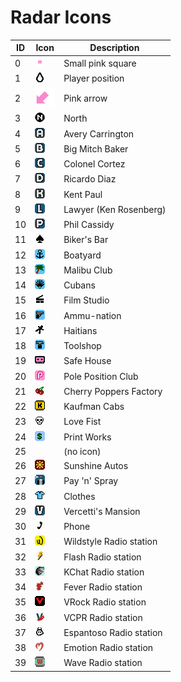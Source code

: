 # Radar Icons

| ID | Icon                                                                           | Description             |
| -- | ------------------------------------------------------------------------------ | ----------------------- |
| 0  | <img src="../../.gitbook/assets/dot.png" alt="" data-size="line">              | Small pink square       |
| 1  | <img src="../../.gitbook/assets/radar_centre (1).png" alt="" data-size="line"> | Player position         |
| 2  | <img src="../../.gitbook/assets/arrow.png" alt="" data-size="line">            | Pink arrow              |
| 3  | <img src="../../.gitbook/assets/radar_north.png" alt="" data-size="line">      | North                   |
| 4  | <img src="../../.gitbook/assets/radar_avery.png" alt="" data-size="line">      | Avery Carrington        |
| 5  | <img src="../../.gitbook/assets/radar_biker.png" alt="" data-size="line">      | Big Mitch Baker         |
| 6  | <img src="../../.gitbook/assets/radar_cortez.png" alt="" data-size="line">     | Colonel Cortez          |
| 7  | <img src="../../.gitbook/assets/radar_diaz.png" alt="" data-size="line">       | Ricardo Diaz            |
| 8  | <img src="../../.gitbook/assets/radar_kent.png" alt="" data-size="line">       | Kent Paul               |
| 9  | <img src="../../.gitbook/assets/radar_lawyer.png" alt="" data-size="line">     | Lawyer (Ken Rosenberg)  |
| 10 | <img src="../../.gitbook/assets/radar_phil.png" alt="" data-size="line">       | Phil Cassidy            |
| 11 | <img src="../../.gitbook/assets/bikers.png" alt="" data-size="line">           | Biker's Bar             |
| 12 | <img src="../../.gitbook/assets/boatyard.png" alt="" data-size="line">         | Boatyard                |
| 13 | <img src="../../.gitbook/assets/club.png" alt="" data-size="line">             | Malibu Club             |
| 14 | <img src="../../.gitbook/assets/cubans.png" alt="" data-size="line">           | Cubans                  |
| 15 | <img src="../../.gitbook/assets/filmstudio.png" alt="" data-size="line">       | Film Studio             |
| 16 | <img src="../../.gitbook/assets/gun.png" alt="" data-size="line">              | Ammu-nation             |
| 17 | <img src="../../.gitbook/assets/haitians.png" alt="" data-size="line">         | Haitians                |
| 18 | <img src="../../.gitbook/assets/hardware.png" alt="" data-size="line">         | Toolshop                |
| 19 | <img src="../../.gitbook/assets/radar_save.png" alt="" data-size="line">       | Safe House              |
| 20 | <img src="../../.gitbook/assets/radar_strip.png" alt="" data-size="line">      | Pole Position Club      |
| 21 | <img src="../../.gitbook/assets/icecream.png" alt="" data-size="line">         | Cherry Poppers Factory  |
| 22 | <img src="../../.gitbook/assets/kcabs.png" alt="" data-size="line">            | Kaufman Cabs            |
| 23 | <img src="../../.gitbook/assets/lovefist.png" alt="" data-size="line">         | Love Fist               |
| 24 | <img src="../../.gitbook/assets/printworks.png" alt="" data-size="line">       | Print Works             |
| 25 |                                                                                | (no icon)               |
| 26 | <img src="../../.gitbook/assets/SunYard.png" alt="" data-size="line">          | Sunshine Autos          |
| 27 | <img src="../../.gitbook/assets/spray.png" alt="" data-size="line">            | Pay 'n' Spray           |
| 28 | <img src="../../.gitbook/assets/tshirt.png" alt="" data-size="line">           | Clothes                 |
| 29 | <img src="../../.gitbook/assets/tommy.png" alt="" data-size="line">            | Vercetti's Mansion      |
| 30 | <img src="../../.gitbook/assets/phone.png" alt="" data-size="line">            | Phone                   |
| 31 | <img src="../../.gitbook/assets/RWildstyle.png" alt="" data-size="line">       | Wildstyle Radio station |
| 32 | <img src="../../.gitbook/assets/RFlash.png" alt="" data-size="line">           | Flash Radio station     |
| 33 | <img src="../../.gitbook/assets/RKchat.png" alt="" data-size="line">           | KChat Radio station     |
| 34 | <img src="../../.gitbook/assets/RFever.png" alt="" data-size="line">           | Fever Radio station     |
| 35 | <img src="../../.gitbook/assets/RVRock.png" alt="" data-size="line">           | VRock Radio station     |
| 36 | <img src="../../.gitbook/assets/rvcpr.png" alt="" data-size="line">            | VCPR Radio station      |
| 37 | <img src="../../.gitbook/assets/REspantoso.png" alt="" data-size="line">       | Espantoso Radio station |
| 38 | <img src="../../.gitbook/assets/remotion (1).png" alt="" data-size="line">     | Emotion Radio station   |
| 39 | <img src="../../.gitbook/assets/RWave.png" alt="" data-size="line">            | Wave Radio station      |

